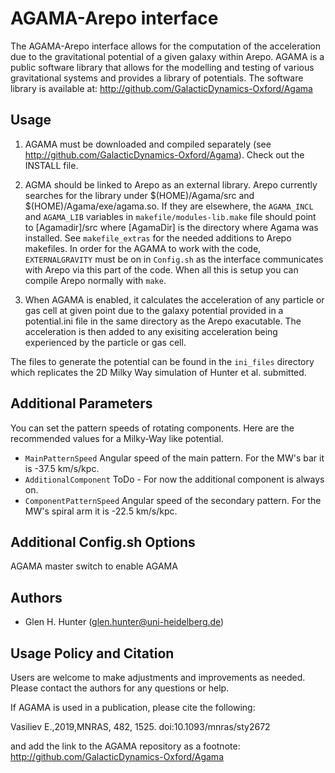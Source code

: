 AGAMA-Arepo interface
=====================

The AGAMA-Arepo interface allows for the computation of the acceleration due to the gravitational potential of a given galaxy within Arepo. AGAMA is a public software library that allows for the modelling and testing of various gravitational systems and provides a library of potentials. The software library is available at: http://github.com/GalacticDynamics-Oxford/Agama

Usage
-----

1. AGAMA must be downloaded and compiled separately (see http://github.com/GalacticDynamics-Oxford/Agama). Check out the INSTALL file.

2. AGMA should be linked to Arepo as an external library. Arepo currently searches for the library under \$(HOME)/Agama/src and \$(HOME)/Agama/exe/agama.so. 
If they are elsewhere, the ``AGAMA_INCL`` and ``AGAMA_LIB`` variables in `makefile/modules-lib.make` file should point to [Agamadir]/src where [AgamaDir] is the directory where Agama was installed. See `makefile_extras` for the needed additions to Arepo makefiles.
In order for the AGAMA to work with the code, ``EXTERNALGRAVITY`` must be on in `Config.sh` as the interface communicates with Arepo via this part of the code.
When all this is setup you can compile Arepo normally with `make`.

3. When AGAMA is enabled, it calculates the acceleration of any particle or gas cell at given point due to the galaxy potential provided in a potential.ini file in the same directory as the Arepo exacutable. The acceleration is then added to any exisiting acceleration being experienced by the particle or gas cell.

The files to generate the potential can be found in the `ini_files` directory which replicates the 2D Milky Way simulation of Hunter et al. submitted.

Additional Parameters 
---------------------

You can set the pattern speeds of rotating components. Here are the recommended values for a Milky-Way like potential.

* ``MainPatternSpeed``  Angular speed of the main pattern. For the MW's bar it is -37.5 km/s/kpc.
* ``AdditionalComponent`` ToDo - For now the additional component is always on.
* ``ComponentPatternSpeed``  Angular speed of the secondary pattern. For the MW's spiral arm it is -22.5 km/s/kpc.

Additional Config.sh Options
----------------------------

AGAMA
    master switch to enable AGAMA

Authors
-------
* Glen H. Hunter (glen.hunter@uni-heidelberg.de)

Usage Policy and Citation
-------------------------

Users are welcome to make adjustments and improvements as needed. Please contact the authors for any questions or help.

If AGAMA is used in a publication, please cite the following:

Vasiliev E.,2019,MNRAS, 482, 1525. doi:10.1093/mnras/sty2672

and add the link to the AGAMA repository as a footnote: http://github.com/GalacticDynamics-Oxford/Agama
